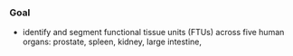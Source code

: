 ### Goal
 - identify and segment functional tissue units (FTUs) across five human organs: prostate, spleen, kidney, large intestine, 
